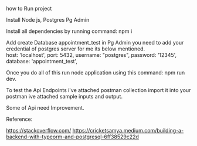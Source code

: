 
how to Run project

Install Node js, Postgres Pg Admin

Install all dependencies by running command: npm i

Add create Database appointment_test in Pg Admin
you need to add your credential of postgres server for me its below mentioned.  
    host: 'localhost',
    port: 5432,
    username: "postgres",
    password: '12345',
    database: 'appointment_test',



Once you do all of this run node application using this command: npm run dev.

To test the Api Endpoints i've attached postman collection import it into your postman
ive attached sample inputs and output.

Some of Api need Improvement.


Reference:

https://stackoverflow.com/
https://cricketsamya.medium.com/building-a-backend-with-typeorm-and-postgresql-6ff38529c22d